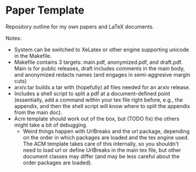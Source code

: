 # Paper Template

Repository outline for my own papers and LaTeX documents.  

Notes:
- System can be switched to XeLatex or other engine supporting unicode in the Makefile.
- Makefile contains 3 targets: main.pdf, anonymized.pdf, and draft.pdf.  Main is for public releases,
  draft includes comments in the main body, and anonymized redacts names (and engages in semi-aggresive
  margin cuts)
- arxiv.tar builds a tar with (hopefully) all files needed for an arxiv release.
- Includes a shell script to split a pdf at a document-defined point (essentially,
  add a command within your tex file right before, e.g., the appendix,
  and then the shell script will know where to split the appendix from the main doc).
- Acm template should work out of the box, but (TODO fix) the others might take a bit of debugging.
    - Weird things happen with UrlBreaks and the url package, depending on the order in which packages are loaded
      and the tex engine used.
      The ACM template takes care of this internally, so you shouldn't need to load url or define UrlBreaks in
      the main tex file, but other document classes may differ (and may be less careful about the order
      packages are loaded).
